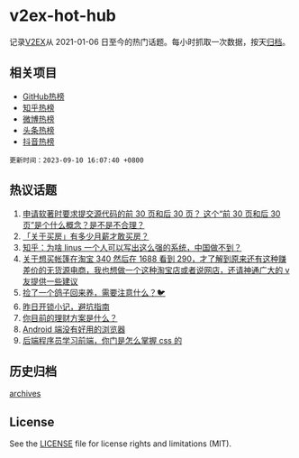 # v2ex-hot-hub

 记录[V2EX](https://www.v2ex.com/)从 2021-01-06 日至今的热门话题。每小时抓取一次数据，按天[归档](archives)。
 
 ## 相关项目

- [GitHub热榜](https://github.com/snaildev/github-hot-hub)
- [知乎热榜](https://github.com/snaildev/zhihu-hot-hub)
- [微博热榜](https://github.com/snaildev/weibo-hot-hub)
- [头条热榜](https://github.com/snaildev/toutiao-hot-hub)
- [抖音热榜](https://github.com/snaildev/douyin-hot-hub)


 `更新时间：2023-09-10 16:07:40 +0800`

## 热议话题

1. [申请软著时要求提交源代码的前 30 页和后 30 页？ 这个“前 30 页和后 30 页”是个什么概念？是不是不合理？](https://www.v2ex.com/t/972302)
1. [「关于买房」有多少月薪才敢买房？](https://www.v2ex.com/t/972318)
1. [知乎：为啥 linus 一个人可以写出这么强的系统，中国做不到？](https://www.v2ex.com/t/972299)
1. [关于想买帐篷在淘宝 340 然后在 1688 看到 290，才了解到原来还有这种赚差价的无货源电商，我也想做一个这种淘宝店或者说网店，还请神通广大的 v 友提供一些建议](https://www.v2ex.com/t/972398)
1. [捡了一个鸽子回来养，需要注意什么？🐦](https://www.v2ex.com/t/972330)
1. [昨日开锁小记，避坑指南](https://www.v2ex.com/t/972395)
1. [你目前的理财方案是什么？](https://www.v2ex.com/t/972296)
1. [Android 端没有好用的浏览器](https://www.v2ex.com/t/972290)
1. [后端程序员学习前端，你门是怎么掌握 css 的](https://www.v2ex.com/t/972338)

## 历史归档

[archives](archives)

## License

See the [LICENSE](LICENSE) file for license rights and limitations (MIT).
